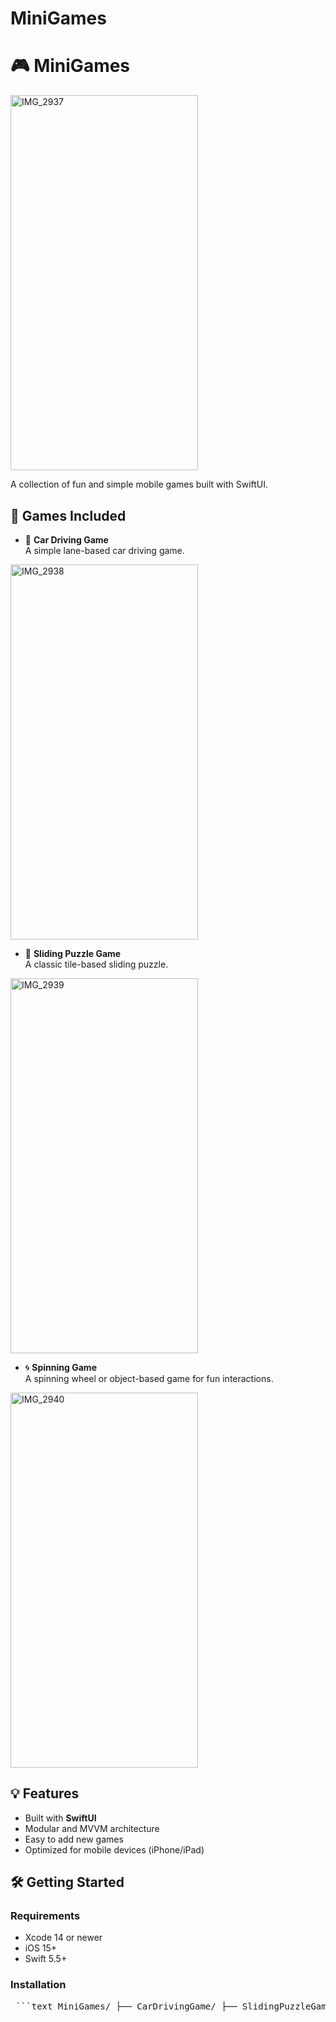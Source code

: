 # MiniGames

# 🎮 MiniGames
<img width="300" height="600" alt="IMG_2937" src="https://github.com/user-attachments/assets/b2cb6cea-2511-4132-8d50-39f2c8e98e9c" />

A collection of fun and simple mobile games built with SwiftUI.

## 📱 Games Included

- 🚗 **Car Driving Game**  
  A simple lane-based car driving game.
  
<img width="300" height="600" alt="IMG_2938" src="https://github.com/user-attachments/assets/cc47151b-b57e-49eb-9390-d7f6d77bef11" />

- 🧩 **Sliding Puzzle Game**  
  A classic tile-based sliding puzzle.
<img width="300" height="600" alt="IMG_2939" src="https://github.com/user-attachments/assets/b91ad676-dc63-4dfa-aa3c-0c125f852ba5" />

- 🌀 **Spinning Game**  
  A spinning wheel or object-based game for fun interactions.
<img width="300" height="600" alt="IMG_2940" src="https://github.com/user-attachments/assets/884a766a-d18d-427b-a1e1-001210a0c09d" />

## 💡 Features

- Built with **SwiftUI**
- Modular and MVVM architecture
- Easy to add new games
- Optimized for mobile devices (iPhone/iPad)

## 🛠️ Getting Started

### Requirements

- Xcode 14 or newer
- iOS 15+
- Swift 5.5+

### Installation

<pre lang="markdown"> ```text MiniGames/ ├── CarDrivingGame/ ├── SlidingPuzzleGame/ ├── SpinningGame/ ├── Assets.xcassets/ ├── README.md ├── MiniGames.xcodeproj └── ... ``` </pre>

